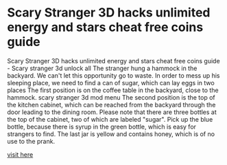 # Scary Stranger 3D hacks unlimited energy and stars cheat free coins guide

Scary Stranger 3D hacks unlimited energy and stars cheat free coins guide - Scary stranger 3d unlock all The stranger hung a hammock in the backyard. We can't let this opportunity go to waste. In order to mess up his sleeping place, we need to find a can of sugar, which can lay eggs in two places The first position is on the coffee table in the backyard, close to the hammock. scary stranger 3d mod menu The second position is the top of the kitchen cabinet, which can be reached from the backyard through the door leading to the dining room. Please note that there are three bottles at the top of the cabinet, two of which are labeled "sugar". Pick up the blue bottle, because there is syrup in the green bottle, which is easy for strangers to find. The last jar is yellow and contains honey, which is of no use to the prank.

<a href="https://watermod.icu/scary-stranger-3d/">visit here</a>











